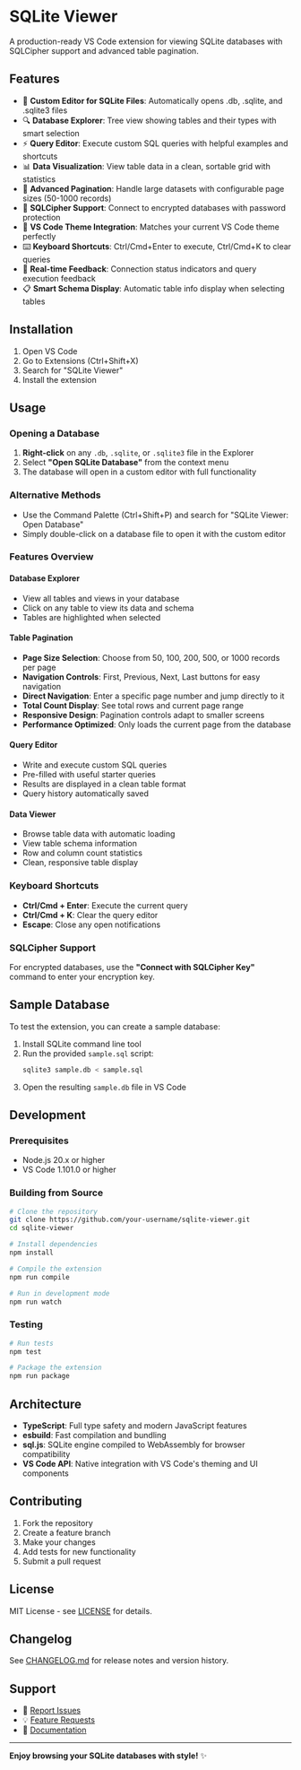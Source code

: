 # SQLite Viewer

A production-ready VS Code extension for viewing SQLite databases with SQLCipher support and advanced table pagination.

## Features

- 📁 **Custom Editor for SQLite Files**: Automatically opens .db, .sqlite, and .sqlite3 files
- 🔍 **Database Explorer**: Tree view showing tables and their types with smart selection
- ⚡ **Query Editor**: Execute custom SQL queries with helpful examples and shortcuts
- 📊 **Data Visualization**: View table data in a clean, sortable grid with statistics
- 📄 **Advanced Pagination**: Handle large datasets with configurable page sizes (50-1000 records)
- 🔐 **SQLCipher Support**: Connect to encrypted databases with password protection
- 🎨 **VS Code Theme Integration**: Matches your current VS Code theme perfectly
- ⌨️ **Keyboard Shortcuts**: Ctrl/Cmd+Enter to execute, Ctrl/Cmd+K to clear queries
- 🔄 **Real-time Feedback**: Connection status indicators and query execution feedback
- 📋 **Smart Schema Display**: Automatic table info display when selecting tables

## Installation

1. Open VS Code
2. Go to Extensions (Ctrl+Shift+X)
3. Search for "SQLite Viewer"
4. Install the extension

## Usage

### Opening a Database

1. **Right-click** on any `.db`, `.sqlite`, or `.sqlite3` file in the Explorer
2. Select **"Open SQLite Database"** from the context menu
3. The database will open in a custom editor with full functionality

### Alternative Methods

- Use the Command Palette (Ctrl+Shift+P) and search for "SQLite Viewer: Open Database"
- Simply double-click on a database file to open it with the custom editor

### Features Overview

#### Database Explorer

- View all tables and views in your database
- Click on any table to view its data and schema
- Tables are highlighted when selected

#### Table Pagination

- **Page Size Selection**: Choose from 50, 100, 200, 500, or 1000 records per page
- **Navigation Controls**: First, Previous, Next, Last buttons for easy navigation
- **Direct Navigation**: Enter a specific page number and jump directly to it
- **Total Count Display**: See total rows and current page range
- **Responsive Design**: Pagination controls adapt to smaller screens
- **Performance Optimized**: Only loads the current page from the database

#### Query Editor

- Write and execute custom SQL queries
- Pre-filled with useful starter queries
- Results are displayed in a clean table format
- Query history automatically saved

#### Data Viewer

- Browse table data with automatic loading
- View table schema information
- Row and column count statistics
- Clean, responsive table display

### Keyboard Shortcuts

- **Ctrl/Cmd + Enter**: Execute the current query
- **Ctrl/Cmd + K**: Clear the query editor
- **Escape**: Close any open notifications

### SQLCipher Support

For encrypted databases, use the **"Connect with SQLCipher Key"** command to enter your encryption key.

## Sample Database

To test the extension, you can create a sample database:

1. Install SQLite command line tool
2. Run the provided `sample.sql` script:
   ```bash
   sqlite3 sample.db < sample.sql
   ```
3. Open the resulting `sample.db` file in VS Code

## Development

### Prerequisites

- Node.js 20.x or higher
- VS Code 1.101.0 or higher

### Building from Source

```bash
# Clone the repository
git clone https://github.com/your-username/sqlite-viewer.git
cd sqlite-viewer

# Install dependencies
npm install

# Compile the extension
npm run compile

# Run in development mode
npm run watch
```

### Testing

```bash
# Run tests
npm test

# Package the extension
npm run package
```

## Architecture

- **TypeScript**: Full type safety and modern JavaScript features
- **esbuild**: Fast compilation and bundling
- **sql.js**: SQLite engine compiled to WebAssembly for browser compatibility
- **VS Code API**: Native integration with VS Code's theming and UI components

## Contributing

1. Fork the repository
2. Create a feature branch
3. Make your changes
4. Add tests for new functionality
5. Submit a pull request

## License

MIT License - see [LICENSE](LICENSE) for details.

## Changelog

See [CHANGELOG.md](CHANGELOG.md) for release notes and version history.

## Support

- 🐛 [Report Issues](https://github.com/your-username/sqlite-viewer/issues)
- 💡 [Feature Requests](https://github.com/your-username/sqlite-viewer/issues)
- 📖 [Documentation](https://github.com/your-username/sqlite-viewer/wiki)

---

**Enjoy browsing your SQLite databases with style!** ✨
